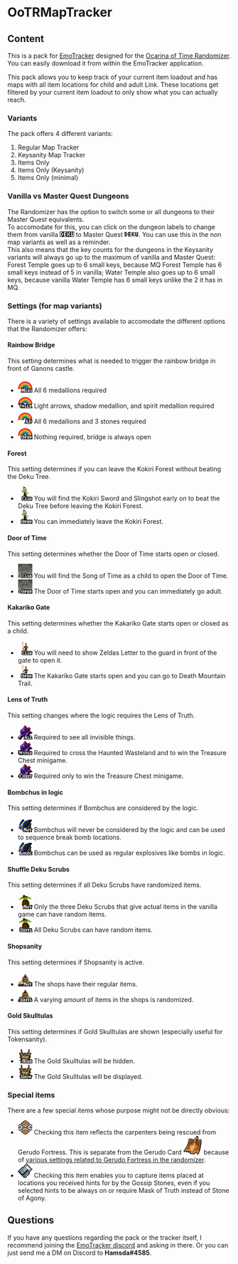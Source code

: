 # OoTRMapTracker

## Content

This is a pack for [EmoTracker](https://emotracker.net/) designed for the [Ocarina of Time Randomizer](https://github.com/AmazingAmpharos/OoT-Randomizer).
You can easily download it from within the EmoTracker application.

This pack allows you to keep track of your current item loadout and has maps with all item locations for child and adult Link. These locations get filtered by your current item loadout to only show what you can actually reach.

### Variants

The pack offers 4 different variants:

1. Regular Map Tracker
2. Keysanity Map Tracker
3. Items Only
4. Items Only (Keysanity)
5. Items Only (minimal)

### Vanilla vs Master Quest Dungeons

The Randomizer has the option to switch some or all dungeons to their Master Quest equivalents.  
To accomodate for this, you can click on the dungeon labels to change them from vanilla ![vanilla deku](ootrando_overworldmap_hamsda/images/deku.png) to Master Quest ![mq deku](ootrando_overworldmap_hamsda/images/deku_mq.png). You can use this in the non map variants as well as a reminder.  
This also means that the key counts for the dungeons in the Keysanity variants will always go up to the maximum of vanilla and Master Quest: Forest Temple goes up to 6 small keys, because MQ Forest Temple has 6 small keys instead of 5 in vanilla; Water Temple also goes up to 6 small keys, because vanilla Water Temple has 6 small keys unlike the 2 it has in MQ.

### Settings (for map variants)

There is a variety of settings available to accomodate the different options that the Randomizer offers:

#### Rainbow Bridge

This setting determines what is needed to trigger the rainbow bridge in front of Ganons castle.

- ![All Medallions](ootrando_overworldmap_hamsda/images/rainbow_medallions.png "All Medallions") All 6 medallions required
- ![Vanilla](ootrando_overworldmap_hamsda/images/rainbow_vanilla.png "Vanilla") Light arrows, shadow medallion, and spirit medallion required
- ![All Dungeons](ootrando_overworldmap_hamsda/images/rainbow_dungeons.png "All Dungeons") All 6 medallions and 3 stones required
- ![Open](ootrando_overworldmap_hamsda/images/rainbow_open.png "Open") Nothing required, bridge is always open

#### Forest

This setting determines if you can leave the Kokiri Forest without beating the Deku Tree.

- ![Closed Forest](ootrando_overworldmap_hamsda/images/mido_closed.png "Closed Forest") You will find the Kokiri Sword and Slingshot early on to beat the Deku Tree before leaving the Kokiri Forest.
- ![Open Forest](ootrando_overworldmap_hamsda/images/mido_open.png "Open Forest") You can immediately leave the Kokiri Forest.

#### Door of Time

This setting determines whether the Door of Time starts open or closed.

- ![Closed Door](ootrando_overworldmap_hamsda/images/dot_closed.png "Closed Door") You will find the Song of Time as a child to open the Door of Time.
- ![Open Door](ootrando_overworldmap_hamsda/images/dot_open.png "Open Door") The Door of Time starts open and you can immediately go adult.

#### Kakariko Gate

This setting determines whether the Kakariko Gate starts open or closed as a child.

- ![Closed Kakariko](ootrando_overworldmap_hamsda/images/kak_closed.png "Closed Kakariko") You will need to show Zeldas Letter to the guard in front of the gate to open it.
- ![Open Kakariko](ootrando_overworldmap_hamsda/images/kak_open.png "Open Kakariko") The Kakariko Gate starts open and you can go to Death Mountain Trail.

#### Lens of Truth

This setting changes where the logic requires the Lens of Truth.

- ![Required everywhere](ootrando_overworldmap_hamsda/images/lens_all.png "Required everywhere") Required to see all invisible things.
- ![Wasteland and Chest Minigame](ootrando_overworldmap_hamsda/images/lens_wasteland.png "Wasteland and Chest Minigame") Required to cross the Haunted Wasteland and to win the Treasure Chest minigame.
- ![Only Chest Minigame](ootrando_overworldmap_hamsda/images/lens_chest.png "Only Chest Minigame") Required only to win the Treasure Chest minigame.

#### Bombchus in logic

This setting determines if Bombchus are considered by the logic.

- ![Bombchus not in logic](ootrando_overworldmap_hamsda/images/logic_chus_no.png "Bombchus not in logic") Bombchus will never be considered by the logic and can be used to sequence break bomb locations.
- ![Bombchus in logic](ootrando_overworldmap_hamsda/images/logic_chus_yes.png "Bombchus in logic") Bombchus can be used as regular explosives like bombs in logic.

#### Shuffle Deku Scrubs

This setting determines if all Deku Scrubs have randomized items.

- ![Scrubs not shuffled](ootrando_overworldmap_hamsda/images/scrub_shuffle_no.png "Scrubs not shuffled") Only the three Deku Scrubs that give actual items in the vanilla game can have random items.
- ![Scrubs shuffled](ootrando_overworldmap_hamsda/images/scrub_shuffle_yes.png "Scrubs shuffled") All Deku Scrubs can have random items.

#### Shopsanity

This setting determines if Shopsanity is active.

- ![Shopsanity off](ootrando_overworldmap_hamsda/images/shopsanity_no.png "Shopsanity off") The shops have their regular items.
- ![Shopsanity on](ootrando_overworldmap_hamsda/images/shopsanity_yes.png "Shopsanity on") A varying amount of items in the shops is randomized.

#### Gold Skulltulas

This setting determines if Gold Skulltulas are shown (especially useful for Tokensanity).

- ![Skulltulas hidden](ootrando_overworldmap_hamsda/images/skulltula_hide.png "Skulltulas hidden") The Gold Skulltulas will be hidden.
- ![Skulltulas shown](ootrando_overworldmap_hamsda/images/skulltula_show.png "Skulltulas shown") The Gold Skulltulas will be displayed.

### Special items

There are a few special items whose purpose might not be directly obvious:

- ![Gerudo symbol](ootrando_overworldmap_hamsda/images/gerudo_symbol_colored.png "Gerudo symbol") Checking this item reflects the carpenters being rescued from Gerudo Fortress. This is separate from the Gerudo Card ![Gerudo card](ootrando_overworldmap_hamsda/images/gerudocard.png "Gerudo card") because of [various settings related to Gerudo Fortress in the randomizer](https://github.com/TestRunnerSRL/OoT-Randomizer/tree/Dev#gerudo-fortress).
- ![Stone of Agony](ootrando_overworldmap_hamsda/images/agony.png "Stone of Agony") Checking this item enables you to capture items placed at locations you received hints for by the Gossip Stones, even if you selected hints to be always on or require Mask of Truth instead of Stone of Agony.

## Questions

If you have any questions regarding the pack or the tracker itself, I recommend joining the [EmoTracker discord](https://emotracker.net/community/) and asking in there. Or you can just send me a DM on Discord to __Hamsda#4585__.